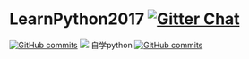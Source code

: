 # LearnPython2017 [![Gitter Chat](https://badges.gitter.im/frapsoft/frapsoft.svg?v=101)](https://gitter.im/LearnPythonFromOldboy/)
[![GitHub commits](https://img.shields.io/github/commits-since/20170101/2k/3.4.7.svg)]()
![](https://img.shields.io/badge/language-Python-orange.svg)
自学python
[![GitHub commits](https://img.shields.io/github/commits-since/SubtitleEdit/subtitleedit/2017.svg)]()
